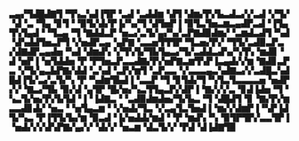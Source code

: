 ▃▄▞▜▟█▟▇▜▝▜▚▃▚▟▐▜▛▝▃▟▝▃▟▟▆▝▟▜▝▟▆▞▛▞▙▃▟▃▞▞▃▟▝▞▜▞▝▟▝▃▝▜▄▝▊▜▝▝▉▜▞▟▞▛▐▞▚▞▜▝▟▜▅▛▐▝▉▜▃▜▅▃▆▃▄▟▛▃▟▝▐▜▄▜▚▜▄▟▝▝▜▃▄▝▜▝▇▟▟▃▛▝▅▃▞▃▜▞▄▞▚▞▃▛▇▟▉▟▆▞▝▃▆▟▃▟▜▝▚▟▝▟▚▟▟▜▅▃▛▜▝▞▅▟▛▃▄▝▄▛▇▝▃▃▅▜▜▜▛▝▜▃▅▞▛▞▝▜▜▞▃▟▉▃▛▃▞▟▇▟▛▃▄▟▅▝▚▟▝▟▆▟▚▝▞▜▚▜▞▜▙▜▄▃▞▜▞▃▟▟▃▟▚▞▚▜▚▝▆▟▊▝▟▝▅▛▐▝▅▜▟▟▅▝▛▝▛▜▅▃▛▃▃▟▇▞▛▞▅▛▇▃▆▜▚▛▐▃▄▟▞▞▆▝▇▟▊▃▛▃▝▞▜▞▄▃▙▛▇▞▟▟▝▃▚▟▝▃▛▞▆▜▝▃▛▃▃▝▞▃▃▃▄▃▚▟▇▃▞▞▃▟█▃▚▟█▟▐▜▞▃▞▃▜▞▚▝▛▝▚▟▆▜▙▟▐▝▃▃▛▝▜▝▊▜▟▞▜▝▚▜▃▜▃▃▃▃▅▝▅▟▛▞▞▝▇▃▞▜▙▝▉▞▟▝▄▜▛▝█▞▅▞▚▃▜▜▄▃▛▞▟▛▐▝▇▞▞▞▃▝▊▟▐▟▅▝▜▝▚▃▜▞▅▞▛▞▙▜▟▝▐▝▐▟▇▃▝▝▃▟▉▟▆▟▅▞▜▞▙▃▝▜▝▟█▟▜▝▊▝▇▞▛▞▆▃▃▟▊▟▞▝▅▃▝▝▅▜▄▃▆▝▝▞▅▟▞▜▃▝▞▃▄▜▃▜▅▟▐▝▆▞▞▟▆▛▐▝▚▛▐▟▜▞▚▃▝▛▐▜▜▞▙▞▆▝▉▃▟▝▐▞▅▟▟▞▆▟▝▝▛▝▆▟▚▝▚▝▉▜▛▜▛▞▃▃▜▛▐▝▅▟▞▞▞▟▚▛▇▞▄▞▞▝▟▞▞▝▅▃▆▝▟▃▜▞▞▝▛▟▝▟▐▟▇▜▉
